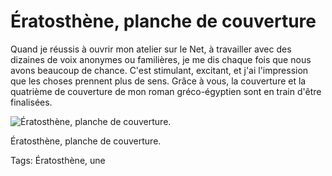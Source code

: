 # Ératosthène, planche de couverture

Quand je réussis à ouvrir mon atelier sur le Net, à travailler avec des dizaines de voix anonymes ou familières, je me dis chaque fois que nous avons beaucoup de chance. C'est stimulant, excitant, et j'ai l'impression que les choses prennent plus de sens. Grâce à vous, la couverture et la quatrième de couverture de mon roman gréco-égyptien sont en train d'être finalisées.

![Ératosthène,  planche de couverture.](https://tcrouzet.com/images_tc/2014/05/beta-planche-5.jpg)

Ératosthène, planche de couverture.



Tags: Ératosthène, une